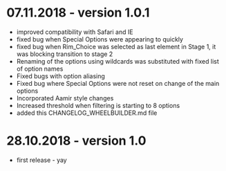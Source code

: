 # 07.11.2018 - version 1.0.1
* improved compatibility with Safari and IE
* fixed bug when Special Options were appearing to quickly
* fixed bug when Rim_Choice was selected as last element in Stage 1, it was blocking transition to stage 2
* Renaming of the options using wildcards was substituted with fixed list of option names
* Fixed bugs with option aliasing
* Fixed bug where Special Options were not reset on change of the main options
* Incorporated Aamir style changes
* Increased threshold when filtering is starting to 8 options
* added this CHANGELOG_WHEELBUILDER.md file

# 28.10.2018 - version 1.0
* first release - yay